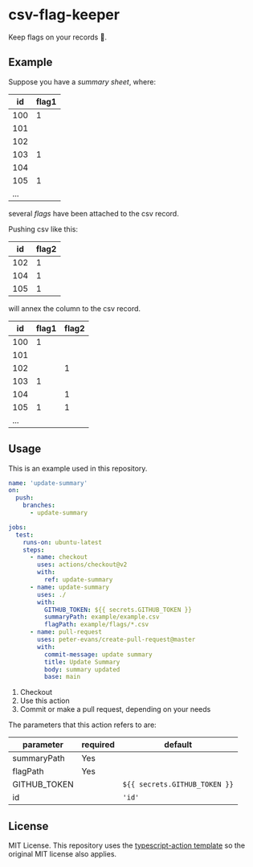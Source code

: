 # csv-flag-keeper

Keep flags on your records 📃.

## Example

Suppose you have a _summary sheet_, where:

| id  | flag1 |
| --- | ----- |
| 100 | 1     |
| 101 |       |
| 102 |       |
| 103 | 1     |
| 104 |       |
| 105 | 1     |
| ... |       |

several _flags_ have been attached to the csv record.

Pushing csv like this:

| id  | flag2 |
| --- | ----- |
| 102 | 1     |
| 104 | 1     |
| 105 | 1     |

will annex the column to the csv record.

| id  | flag1 | flag2 |
| --- | ----- | ----- |
| 100 | 1     |       |
| 101 |       |       |
| 102 |       | 1     |
| 103 | 1     |       |
| 104 |       | 1     |
| 105 | 1     | 1     |
| ... |       |       |

## Usage

This is an example used in this repository.

```yml
name: 'update-summary'
on:
  push:
    branches:
      - update-summary

jobs:
  test:
    runs-on: ubuntu-latest
    steps:
      - name: checkout
        uses: actions/checkout@v2
        with:
          ref: update-summary
      - name: update-summary
        uses: ./
        with:
          GITHUB_TOKEN: ${{ secrets.GITHUB_TOKEN }}
          summaryPath: example/example.csv
          flagPath: example/flags/*.csv
      - name: pull-request
        uses: peter-evans/create-pull-request@master
        with:
          commit-message: update summary
          title: Update Summary
          body: summary updated
          base: main
```

1. Checkout
2. Use this action
3. Commit or make a pull request, depending on your needs

The parameters that this action refers to are:

| parameter    | required | default                       |
| ------------ | -------- | ----------------------------- |
| summaryPath  | Yes      |                               |
| flagPath     | Yes      |                               |
| GITHUB_TOKEN |          | `${{ secrets.GITHUB_TOKEN }}` |
| id           |          | `'id'`                        |

## License

MIT License. This repository uses the [typescript-action template](https://github.com/actions/typescript-action) so the original MIT license also applies.
